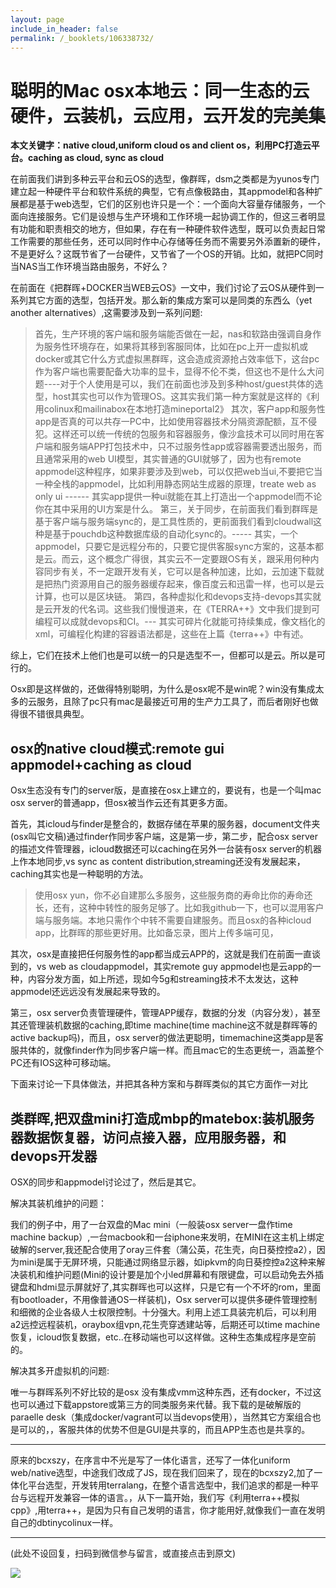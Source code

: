 ```yaml
---
layout: page
include_in_header: false
permalink: /_booklets/106338732/
---
```

聪明的Mac osx本地云：同一生态的云硬件，云装机，云应用，云开发的完美集
=====

__本文关键字：native cloud,uniform cloud os and client os，利用PC打造云平台。caching as cloud, sync as cloud__

在前面我们讲到多种云平台和云OS的选型，像群晖，dsm之类都是为yunos专门建立起一种硬件平台和软件系统的典型，它有点像极路由，其appmodel和各种扩展都是基于web选型，它们的区别也许只是一个：一个面向大容量存储服务，一个面向连接服务。它们是设想与生产环境和工作环境一起协调工作的，但这三者明显有功能和职责相交的地方，但如果，存在有一种硬件软件选型，既可以负责起日常工作需要的那些任务，还可以同时作中心存储等任务而不需要另外添置新的硬件，不是更好么？这既节省了一台硬件，又节省了一个OS的开销。比如，就把PC同时当NAS当工作环境当路由服务，不好么？

在前面在《把群晖+DOCKER当WEB云OS》一文中，我们讨论了云OS从硬件到一系列其它方面的选型，包括开发。那么新的集成方案可以是同类的东西么（yet another alternatives）,这需要涉及到一系列问题:

>首先，生产环境的客户端和服务端能否做在一起，nas和软路由强调自身作为服务性环境存在，如果将其移到客服同体，比如在pc上开一虚拟机或docker或其它什么方式虚拟黑群晖，这会造成资源抢占效率低下，这台pc作为客户端也需要配备大功率的显卡，显得不伦不类，但这也不是什么大问题----对于个人使用是可以，我们在前面也涉及到多种host/guest共体的选型，host其实也可以作为管理OS。这其实我们第一种方案就是这样的《利用colinux和mailinabox在本地打造mineportal2》
其次，客户app和服务性app是否真的可以共存一PC中，比如使用容器技术分隔资源配额，互不侵犯。这样还可以统一传统的包服务和容器服务，像沙盒技术可以同时用在客户端和服务端APP打包技术中，只不过服务性app或容器需要透出服务，而且通常采用的web UI模型，其实普通的GUI就够了，因为也有remote appmodel这种程序，如果非要涉及到web，可以仅把web当ui,不要把它当一种全栈的appmodel，比如利用静态网站生成器的原理，treate web as only ui ------ 其实app提供一种ui就能在其上打造出一个appmodel而不论你在其中采用的UI方案是什么。
第三，关于同步，在前面我们看到群晖是基于客户端与服务端sync的，是工具性质的，更前面我们看到cloudwall这种是基于pouchdb这种数据库级的自动化sync的。----- 其实，一个appmodel，只要它是远程分布的，只要它提供客服sync方案的，这基本都是云。而云，这个概念广得很，其实云不一定要跟OS有关，跟采用何种内容同步有关，不一定跟开发有关，它可以是各种加速，比如，云加速下载就是把热门资源用自己的服务器缓存起来，像百度云和迅雷一样，也可以是云计算，也可以是区块链。
第四，各种虚拟化和devops支持-devops其实就是云开发的代名词。这些我们慢慢道来，在《TERRA++》文中我们提到可编程可以成就devops和CI。---  其实可碎片化就能可持续集成，像文档化的xml，可编程化构建的容器语法都是，这些在上篇《terra++》中有述。

综上，它们在技术上他们也是可以统一的只是选型不一，但都可以是云。所以是可行的。

Osx即是这样做的，还做得特别聪明，为什么是osx呢不是win呢？win没有集成太多的云服务，且除了pc只有mac是最接近可用的生产力工具了，而后者刚好也做得很不错很具典型。

osx的native cloud模式:remote gui appmodel+caching as cloud
-----

Osx生态没有专门的server版，是直接在osx上建立的，要说有，也是一个叫mac osx server的普通app，但osx被当作云还有其更多方面。

首先，其icloud与finder是整合的，数据存储在苹果的服务器，document文件夹(osx叫它文稿)通过finder作同步客户端，这是第一步，第二步，配合osx server的描述文件管理器，icloud数据还可以caching在另外一台装有osx server的机器上作本地同步,vs sync as content distribution,streaming还没有发展起来，caching其实也是一种聪明的方法。

>使用osx yun，你不必自建那么多服务，这些服务商的寿命比你的寿命还长，还有，这种中转性的服务足够了。比如我github一下，也可以混用客户端与服务端。本地只需作个中转不需要自建服务。而且osx的各种icloud app，比群晖的那些更好用。比如备忘录，图片上传多端可见，

其次，osx是直接把任何服务性的app都当成云APP的，这就是我们在前面一直谈到的，vs web as cloudappmodel，其实remote guy appmodel也是云app的一种，内容分发方面，如上所述，现如今5g和streaming技术不太发达，这种appmodel还远远没有发展起来导致的。

第三，osx server负责管理硬件，管理APP缓存，数据的分发（内容分发），甚至其还管理装机数据的caching,即time machine(time machine这不就是群晖等的active backup吗)，而且，osx server的做法更聪明，timemachine这类app是客服共体的，就像finder作为同步客户端一样。而且mac它的生态更统一，涵盖整个PC还有IOS这种可移动端。

下面来讨论一下具体做法，并把其各种方案和与群晖类似的其它方面作一对比

类群晖,把双盘mini打造成mbp的matebox:装机服务器数据恢复器，访问点接入器，应用服务器，和devops开发器
-----

OSX的同步和appmodel讨论过了，然后是其它。

解决其装机维护的问题：

我们的例子中，用了一台双盘的Mac mini（一般装osx server一盘作time machine backup）,一台macbook和一台iphone来发明，在MINI在这主机上绑定破解的server,我还配合使用了oray三件套（蒲公英，花生壳，向日葵控控a2），因为mini是属于无屏环境，只能通过网络显示器，如ipkvm的向日葵控控a2这种来解决装机和维护问题(Mini的设计要是加个小led屏幕和有限键盘，可以启动免去外插键盘和hdmi显示屏就好了,其实群晖也可以这样，只是它有一个不坏的rom，里面有bootloader，不用像普通OS一样装机)，Osx server可以提供多硬件管理控制和细微的企业各级人士权限控制。十分强大。利用上述工具装完机后，可以利用a2远控远程装机，oraybox组vpn,花生壳穿透建站等，后期还可以time machine恢复，icloud恢复数据，etc..在移动端也可以这样做。这种生态集成程序是空前的。

解决其多开虚拟机的问题:

唯一与群晖系列不好比较的是osx 没有集成vmm这种东西，还有docker，不过这也可以通过下载appstore或第三方的同类服务来代替。我下载的是破解版的paraelle desk（集成docker/vagrant可以当devops使用），当然其它方案组合也是可以的，，客服共体的优势不但是GUI是共享的，而且APP生态也是共享的。

------

原来的bcxszy，在序言中不光是写了一体化语言，还写了一体化uniform web/native选型，中途我们改成了JS，现在我们回来了，现在的bcxszy2,加了一体化平台选型，开发转用terralang，在整个语言选型中，我们追求的都是一种平台与远程开发兼容一体的语言。，从下一篇开始，我们写《利用terra++模拟cpp》,用terra++，是因为只有自己发明的语言，你才能用好,就像我们一直在发明自己的dbtinycolinux一样。


-----


(此处不设回复，扫码到微信参与留言，或直接点击到原文)

![](/p/106338732/qrcode.png)

<!-- Markdeep: -->
<meta charset="utf-8">
<link rel="stylesheet" href="../../res/aloha.css?">

<script src="../../res/markdeep.min.js" charset="utf-8"></script>





